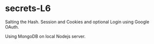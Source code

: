 # secrets-L6
Salting the Hash. Session and Cookies and optional  Login using  Google OAuth.

Using MongoDB on local Nodejs server.

